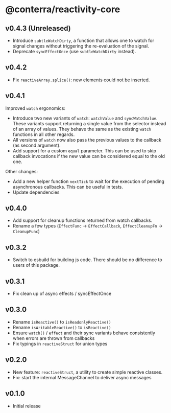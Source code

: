 # @conterra/reactivity-core

## v0.4.3 (Unreleased)

-   Introduce `subtleWatchDirty`, a function that allows one to watch for signal changes without triggering the re-evaluation of the signal.
-   Deprecate `syncEffectOnce` (use `subtleWatchDirty` instead).

## v0.4.2

-   Fix `reactiveArray.splice()`: new elements could not be inserted.

## v0.4.1

Improved `watch` ergonomics:

-   Introduce two new variants of `watch`: `watchValue` and `syncWatchValue`.
    These variants support returning a single value from the selector instead of an array of values.
    They behave the same as the existing `watch` functions in all other regards.
-   All versions of `watch` now also pass the previous values to the callback (as second argument).
-   Add support for a custom `equal` parameter.
    This can be used to skip callback invocations if the new value can be considered equal to the old one.

Other changes:

-   Add a new helper function `nextTick` to wait for the execution of pending asynchronous callbacks.
    This can be useful in tests.
-   Update dependencies

## v0.4.0

-   Add support for cleanup functions returned from watch callbacks.
-   Rename a few types (`EffectFunc` -> `EffectCallback`, `EffectCleanupFn` -> `CleanupFunc`)

## v0.3.2

-   Switch to esbuild for building js code. There should be no difference to users of this package.

## v0.3.1

-   Fix clean up of async effects / syncEffectOnce

## v0.3.0

-   Rename `isReactive()` to `isReadonlyReactive()`
-   Rename `isWritableReactive()` to `isReactive()`
-   Ensure `watch()` / `effect` and their sync variants behave consistently when errors are thrown from callbacks
-   Fix typings in `reactiveStruct` for union types

## v0.2.0

-   New feature: `reactiveStruct`, a utility to create simple reactive classes.
-   Fix: start the internal MessageChannel to deliver async messages

## v0.1.0

-   Initial release
